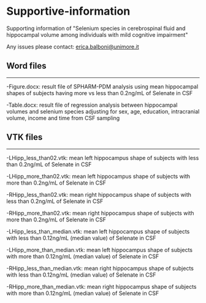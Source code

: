 # Supportive-information
Supporting information of "Selenium species in cerebrospinal fluid and hippocampal volume among individuals with mild cognitive impairment"

Any issues please contact: erica.balboni@unimore.it

## Word files 
-----------------
-Figure.docx: result file of SPHARM-PDM analysis using mean hippocampal shapes of subjects having more vs less than 0.2ng/mL of Selenate in CSF

-Table.docx: result file of regression analysis between hippocampal volumes and selenium species adjusting for sex, age, education, intracranial volume, income and time from CSF sampling

## VTK files
-----------------
-LHipp_less_than02.vtk: mean left hippocampus shape of subjects with less than 0.2ng/mL of Selenate in CSF

-LHipp_more_than02.vtk: mean left hippocampus shape of subjects with more than 0.2ng/mL of Selenate in CSF

-RHipp_less_than02.vtk: mean right hippocampus shape of subjects with less than 0.2ng/mL of Selenate in CSF

-RHipp_more_than02.vtk: mean right hippocampus shape of subjects with more than 0.2ng/mL of Selenate in CSF

-LHipp_less_than_median.vtk: mean left hippocampus shape of subjects with less than 0.12ng/mL (median value) of Selenate in CSF

-LHipp_more_than_median.vtk: mean left hippocampus shape of subjects with more than 0.12ng/mL (median value) of Selenate in CSF

-RHipp_less_than_median.vtk: mean right hippocampus shape of subjects with less than 0.12ng/mL (median value) of Selenate in CSF

-RHipp_more_than_median.vtk: mean right hippocampus shape of subjects with more than 0.12ng/mL (median value) of Selenate in CSF
